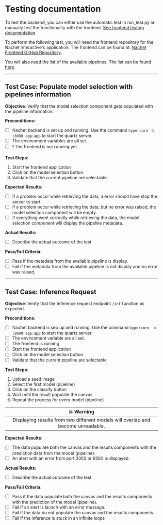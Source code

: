 # Testing documentation

To test the backend, you can either use the automatic test in run_test.py or
manually test the functionality with the frontend. [See frontend testing
documentation](https://github.com/ai-cfia/nachet-frontend/blob/main/TESTING.md)

To perform the following test, you will need the frontend repository for the
Nachet Interactive's application. The frontend can be found at: [Nachet Frontend
GitHub Repository](https://github.com/ai-cfia/nachet-frontend).

You will also need the list of the available pipelines. The list can be found
[here](https://github.com/ai-cfia/nachet-backend/blob/51-implementing-2-models/docs/nachet-inference-documentation.md#available-version-of-the-json-file).

---

## Test Case: Populate model selection with pipelines information

**Objective**: Verify that the model selection component gets populated with the
pipeline information.

**Preconditions:**

- [ ] Nachet backend is set up and running. Use the command `hypercorn -b :8080
  app:app` to start the quartz server.
- [ ] The environment variables are all set.
- [ ] :exclamation: The frontend is not running yet

**Test Steps:**

1. Start the frontend application
1. Click on the model selection button
1. Validate that the current pipeline are selectable.

**Expected Results:**

- [ ] If a problem occur while retrieving the data, a error should have stop the
  server to start.
- [ ] If a problem occur while retrieving the data, but no error was raised, the
  model selection component will be empty.
- [ ] If everything went correctly while retrieving the data, the model
  selection component will display the pipeline metadata.

**Actual Results:**

- [ ] Describe the actual outcome of the test

**Pass/Fail Criteria:**

- [ ] Pass if the metadata from the available pipeline is display.
- [ ] Fail if the metadata from the available pipeline is not display and no
  error was raised.

---

## Test Case: Inference Request

**Objective**: Verify that the inference request endpoint `/inf` function as
expected.

**Preconditions:**

- [ ] Nachet backend is sep up and running. Use the command `hypercorn -b :8080
  app:app` to start the quartz server.
- [ ] The environment variable are all set.
- [ ] The frontend is running.
- [ ] Start the frontend application
- [ ] Click on the model selection button
- [ ] Validate that the current pipeline are selectable

**Test Steps:**

1. Upload a seed image
1. Select the first model (pipeline)
1. Click on the classify button
1. Wait until the result populate the canvas
1. Repeat the process for every model (pipeline)

|:boom: Warning|
|:--:|
|Displaying results from two different models will overlap and become unreadable.|

**Expected Results:**

- [ ] The data populate both the canvas and the results components with the
  prediction data from the model (pipeline).
- [ ] An alert with an error from port 3000 or 8080 is displayed.

**Actual Results:**

- [ ] Describe the actual outcome of the test

**Pass/Fail Criteria:**

- [ ] Pass if the data populate both the canvas and the results components with
  the prediction of the model (pipeline).
- [ ] Fail if an alert is launch with an error message.
- [ ] Fail if the data do not populate the canvas and the results components
- [ ] Fail if the inference is stuck in an infinite loops
